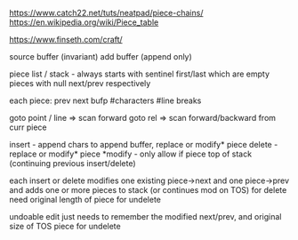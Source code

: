 https://www.catch22.net/tuts/neatpad/piece-chains/
https://en.wikipedia.org/wiki/Piece_table

https://www.finseth.com/craft/

source buffer (invariant)
add buffer (append only)

piece list / stack - always starts with sentinel first/last which are empty pieces with null next/prev respectively

each piece:
    prev
    next
    bufp
    #characters
    #line breaks

goto point / line => scan forward
goto rel => scan forward/backward from curr piece

insert - append chars to append buffer, replace or modify* piece
delete - replace or modify* piece
*modify - only allow if piece top of stack (continuing previous insert/delete)

each insert or delete modifies one existing piece->next and one piece->prev and
adds one or more pieces to stack (or continues mod on TOS)
for delete need original length of piece for undelete

undoable edit just needs to remember the modified next/prev, and original size of TOS piece for undelete
